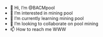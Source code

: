 - 👋 Hi, I’m @BACMpool
- 👀 I’m interested in mining pool
- 🌱 I’m currently learning mining pool
- 💞️ I’m looking to collaborate on pool mining
- 📫 How to reach me WWW

<!---
BACMpool/BACMpool is a ✨ special ✨ repository because its `README.md` (this file) appears on your GitHub profile.
You can click the Preview link to take a look at your changes.
--->
